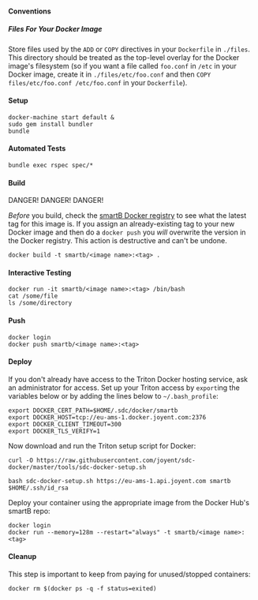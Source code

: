 #### Conventions
##### Files For Your Docker Image
Store files used by the `ADD` or `COPY` directives in your `Dockerfile` in `./files`.  This directory should be treated as the top-level overlay for the Docker image's filesystem (so if you want a file called `foo.conf` in `/etc` in your Docker image, create it in `./files/etc/foo.conf` and then `COPY files/etc/foo.conf /etc/foo.conf` in your `Dockerfile`).

#### Setup
```
docker-machine start default &
sudo gem install bundler
bundle
```

#### Automated Tests
```
bundle exec rspec spec/*
```

#### Build
DANGER! DANGER! DANGER!

*Before* you build, check the [smartB Docker registry](https://hub.docker.com/u/smartb/dashboard) to see what the latest tag for this image is. If you assign an already-existing tag to your new Docker image and then do a `docker push` you *will* overwrite the version in the Docker registry.  This action is destructive and can't be undone.
```
docker build -t smartb/<image name>:<tag> .
```

#### Interactive Testing
```
docker run -it smartb/<image name>:<tag> /bin/bash
cat /some/file
ls /some/directory
```

#### Push
```
docker login
docker push smartb/<image name>:<tag>
```

#### Deploy
If you don't already have access to the Triton Docker hosting service, ask an administrator for access. Set up your Triton access by `export`ing the variables below or by adding the lines below to `~/.bash_profile`:
```
export DOCKER_CERT_PATH=$HOME/.sdc/docker/smartb
export DOCKER_HOST=tcp://eu-ams-1.docker.joyent.com:2376
export DOCKER_CLIENT_TIMEOUT=300
export DOCKER_TLS_VERIFY=1
```
Now download and run the Triton setup script for Docker:
```
curl -O https://raw.githubusercontent.com/joyent/sdc-docker/master/tools/sdc-docker-setup.sh

bash sdc-docker-setup.sh https://eu-ams-1.api.joyent.com smartb $HOME/.ssh/id_rsa
```
Deploy your container using the appropriate image from the Docker Hub's smartB repo:
```
docker login
docker run --memory=128m --restart="always" -t smartb/<image name>:<tag>
```

#### Cleanup
This step is important to keep from paying for unused/stopped containers:
```
docker rm $(docker ps -q -f status=exited)
```
